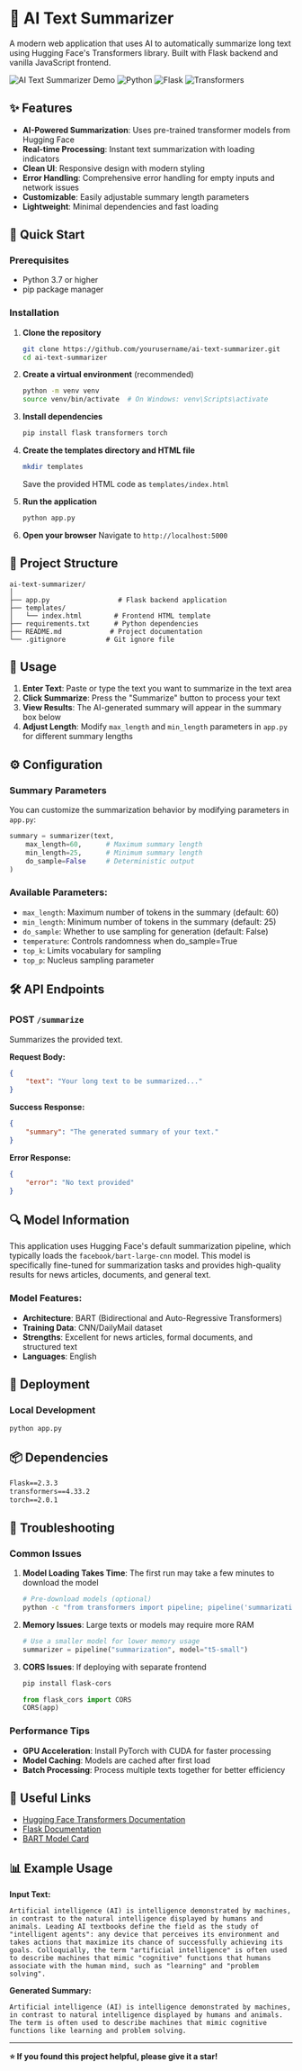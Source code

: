 # 🧠 AI Text Summarizer

A modern web application that uses AI to automatically summarize long text using Hugging Face's Transformers library. Built with Flask backend and vanilla JavaScript frontend.

![AI Text Summarizer Demo](https://img.shields.io/badge/demo-live-brightgreen) ![Python](https://img.shields.io/badge/python-3.7+-blue) ![Flask](https://img.shields.io/badge/flask-2.0+-green) ![Transformers](https://img.shields.io/badge/transformers-4.0+-orange)

## ✨ Features

- **AI-Powered Summarization**: Uses pre-trained transformer models from Hugging Face
- **Real-time Processing**: Instant text summarization with loading indicators
- **Clean UI**: Responsive design with modern styling
- **Error Handling**: Comprehensive error handling for empty inputs and network issues
- **Customizable**: Easily adjustable summary length parameters
- **Lightweight**: Minimal dependencies and fast loading

## 🚀 Quick Start

### Prerequisites

- Python 3.7 or higher
- pip package manager

### Installation

1. **Clone the repository**
   ```bash
   git clone https://github.com/yourusername/ai-text-summarizer.git
   cd ai-text-summarizer
   ```

2. **Create a virtual environment** (recommended)
   ```bash
   python -m venv venv
   source venv/bin/activate  # On Windows: venv\Scripts\activate
   ```

3. **Install dependencies**
   ```bash
   pip install flask transformers torch
   ```

4. **Create the templates directory and HTML file**
   ```bash
   mkdir templates
   ```
   Save the provided HTML code as `templates/index.html`

5. **Run the application**
   ```bash
   python app.py
   ```

6. **Open your browser**
   Navigate to `http://localhost:5000`

## 📁 Project Structure

```
ai-text-summarizer/
│
├── app.py                 # Flask backend application
├── templates/
│   └── index.html        # Frontend HTML template
├── requirements.txt      # Python dependencies
├── README.md            # Project documentation
└── .gitignore          # Git ignore file
```

## 🔧 Usage

1. **Enter Text**: Paste or type the text you want to summarize in the text area
2. **Click Summarize**: Press the "Summarize" button to process your text
3. **View Results**: The AI-generated summary will appear in the summary box below
4. **Adjust Length**: Modify `max_length` and `min_length` parameters in `app.py` for different summary lengths

## ⚙️ Configuration

### Summary Parameters

You can customize the summarization behavior by modifying parameters in `app.py`:

```python
summary = summarizer(text, 
    max_length=60,      # Maximum summary length
    min_length=25,      # Minimum summary length
    do_sample=False     # Deterministic output
)
```

### Available Parameters:
- `max_length`: Maximum number of tokens in the summary (default: 60)
- `min_length`: Minimum number of tokens in the summary (default: 25)
- `do_sample`: Whether to use sampling for generation (default: False)
- `temperature`: Controls randomness when do_sample=True
- `top_k`: Limits vocabulary for sampling
- `top_p`: Nucleus sampling parameter

## 🛠️ API Endpoints

### POST `/summarize`

Summarizes the provided text.

**Request Body:**
```json
{
    "text": "Your long text to be summarized..."
}
```

**Success Response:**
```json
{
    "summary": "The generated summary of your text."
}
```

**Error Response:**
```json
{
    "error": "No text provided"
}
```

## 🔍 Model Information

This application uses Hugging Face's default summarization pipeline, which typically loads the `facebook/bart-large-cnn` model. This model is specifically fine-tuned for summarization tasks and provides high-quality results for news articles, documents, and general text.

### Model Features:
- **Architecture**: BART (Bidirectional and Auto-Regressive Transformers)
- **Training Data**: CNN/DailyMail dataset
- **Strengths**: Excellent for news articles, formal documents, and structured text
- **Languages**: English

## 🚀 Deployment

### Local Development
```bash
python app.py
```

## 📦 Dependencies

```txt
Flask==2.3.3
transformers==4.33.2
torch==2.0.1
```



## 🐛 Troubleshooting

### Common Issues

1. **Model Loading Takes Time**: The first run may take a few minutes to download the model
   ```bash
   # Pre-download models (optional)
   python -c "from transformers import pipeline; pipeline('summarization')"
   ```

2. **Memory Issues**: Large texts or models may require more RAM
   ```python
   # Use a smaller model for lower memory usage
   summarizer = pipeline("summarization", model="t5-small")
   ```

3. **CORS Issues**: If deploying with separate frontend
   ```bash
   pip install flask-cors
   ```
   ```python
   from flask_cors import CORS
   CORS(app)
   ```

### Performance Tips

- **GPU Acceleration**: Install PyTorch with CUDA for faster processing
- **Model Caching**: Models are cached after first load
- **Batch Processing**: Process multiple texts together for better efficiency

## 🔗 Useful Links

- [Hugging Face Transformers Documentation](https://huggingface.co/docs/transformers/)
- [Flask Documentation](https://flask.palletsprojects.com/)
- [BART Model Card](https://huggingface.co/facebook/bart-large-cnn)

## 📊 Example Usage

**Input Text:**
```
Artificial intelligence (AI) is intelligence demonstrated by machines, in contrast to the natural intelligence displayed by humans and animals. Leading AI textbooks define the field as the study of "intelligent agents": any device that perceives its environment and takes actions that maximize its chance of successfully achieving its goals. Colloquially, the term "artificial intelligence" is often used to describe machines that mimic "cognitive" functions that humans associate with the human mind, such as "learning" and "problem solving".
```

**Generated Summary:**
```
Artificial intelligence (AI) is intelligence demonstrated by machines, in contrast to natural intelligence displayed by humans and animals. The term is often used to describe machines that mimic cognitive functions like learning and problem solving.
```

---

**⭐ If you found this project helpful, please give it a star!**
